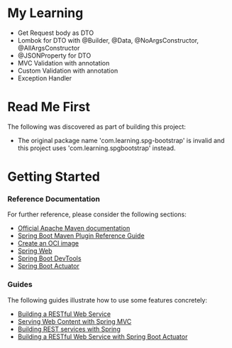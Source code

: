 # My Learning
* Get Request body as DTO
* Lombok for DTO with @Builder, @Data, @NoArgsConstructor, @AllArgsConstructor
* @JSONProperty for DTO
* MVC Validation with annotation
* Custom Validation with annotation
* Exception Handler

# Read Me First
The following was discovered as part of building this project:

* The original package name 'com.learning.spg-bootstrap' is invalid and this project uses 'com.learning.spgbootstrap' instead.

# Getting Started

### Reference Documentation
For further reference, please consider the following sections:

* [Official Apache Maven documentation](https://maven.apache.org/guides/index.html)
* [Spring Boot Maven Plugin Reference Guide](https://docs.spring.io/spring-boot/docs/2.6.7/maven-plugin/reference/html/)
* [Create an OCI image](https://docs.spring.io/spring-boot/docs/2.6.7/maven-plugin/reference/html/#build-image)
* [Spring Web](https://docs.spring.io/spring-boot/docs/2.6.7/reference/htmlsingle/#boot-features-developing-web-applications)
* [Spring Boot DevTools](https://docs.spring.io/spring-boot/docs/2.6.7/reference/htmlsingle/#using-boot-devtools)
* [Spring Boot Actuator](https://docs.spring.io/spring-boot/docs/2.6.7/reference/htmlsingle/#production-ready)

### Guides
The following guides illustrate how to use some features concretely:

* [Building a RESTful Web Service](https://spring.io/guides/gs/rest-service/)
* [Serving Web Content with Spring MVC](https://spring.io/guides/gs/serving-web-content/)
* [Building REST services with Spring](https://spring.io/guides/tutorials/bookmarks/)
* [Building a RESTful Web Service with Spring Boot Actuator](https://spring.io/guides/gs/actuator-service/)

